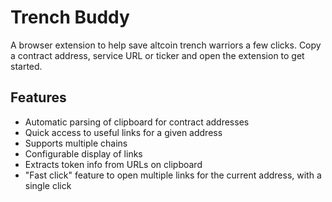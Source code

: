 # Trench Buddy

A browser extension to help save altcoin trench warriors a few clicks.  Copy a contract address, service URL or ticker and open the extension to get started.

## Features

- Automatic parsing of clipboard for contract addresses
- Quick access to useful links for a given address
- Supports multiple chains
- Configurable display of links
- Extracts token info from URLs on clipboard
- "Fast click" feature to open multiple links for the current address, with a single click

